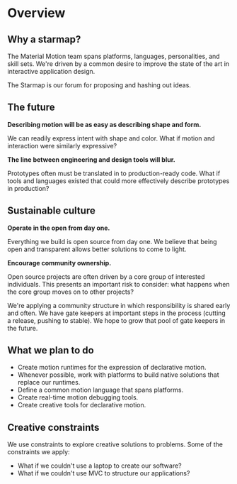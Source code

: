 # Overview

## Why a starmap?

The Material Motion team spans platforms, languages, personalities, and skill sets. We're driven by a common desire to improve the state of the art in interactive application design.

The Starmap is our forum for proposing and hashing out ideas.

## The future

**Describing motion will be as easy as describing shape and form.**

We can readily express intent with shape and color. What if motion and interaction were similarly expressive?

**The line between engineering and design tools will blur.**

Prototypes often must be translated in to production-ready code. What if tools and languages existed that could more effectively describe prototypes in production?

## Sustainable culture

**Operate in the open from day one.**

Everything we build is open source from day one. We believe that being open and transparent allows better solutions to come to light.

**Encourage community ownership.**

Open source projects are often driven by a core group of interested individuals. This presents an important risk to consider: what happens when the core group moves on to other projects?

We're applying a community structure in which responsibility is shared early and often. We have gate keepers at important steps in the process (cutting a release, pushing to stable). We hope to grow that pool of gate keepers in the future.

## What we plan to do

- Create motion runtimes for the expression of declarative motion.
- Whenever possible, work with platforms to build native solutions that replace our runtimes.
- Define a common motion language that spans platforms.
- Create real-time motion debugging tools.
- Create creative tools for declarative motion.

## Creative constraints

We use constraints to explore creative solutions to problems. Some of the constraints we apply:

- What if we couldn't use a laptop to create our software?
- What if we couldn't use MVC to structure our applications?
